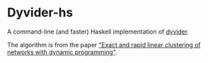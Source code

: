 # Dyvider-hs

A command-line (and faster) Haskell implementation of [dyvider].

The algorithm is from the paper [\"Exact and rapid linear clustering of networks with dynamic programming\"](https://arxiv.org/abs/2301.10403).

[dyvider]: https://github.com/jg-you/dyvider
